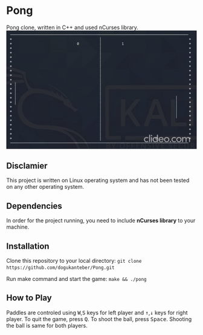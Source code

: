 # Pong

Pong clone, written in C++ and used nCurses library.
![Alt Text](screenshots/gameplay.gif)

## Disclamier
This project is written on Linux operating system and has not been tested on any other operating system.

## Dependencies
In order for the project running, you need to include **nCurses library** to your machine.

## Installation
Clone this repository to your local directory:
`git clone https://github.com/dogukanteber/Pong.git`

Run make command and start the game:
`make && ./pong`

## How to Play
Paddles are controled using <kbd>W</kbd>,<kbd>S</kbd> keys for left player and <kbd>↑</kbd>,<kbd>↓</kbd> keys for right player. To quit the game, press <kbd>Q</kbd>. To shoot the ball, press <kbd>Space</kbd>. Shooting the ball is same for both players.
